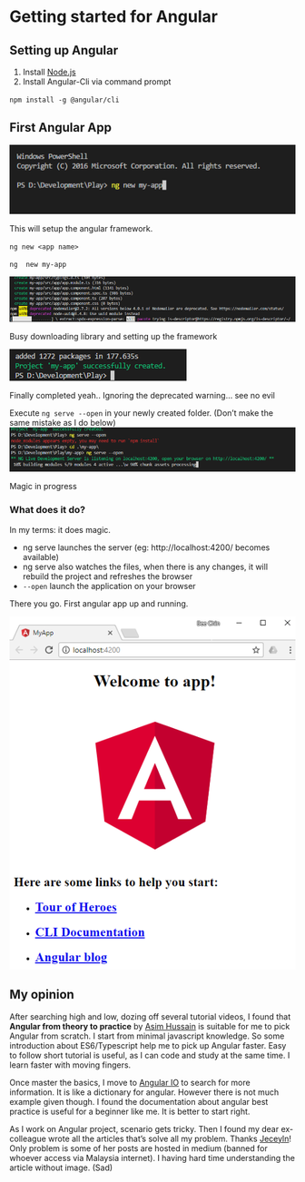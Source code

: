 # Getting started for Angular

## Setting up Angular 
1. Install [Node.js](https://nodejs.org/en/download/)
1. Install Angular-Cli via command prompt

  `npm install -g @angular/cli`

## First Angular App
![alt text](https://raw.githubusercontent.com/bchinmz/angular-explorer/master/images/GettingStartedForAngular/create-new-app.png "create your new angular app")

This will setup the angular framework.

`ng new <app name>`

`ng  new my-app`



![alt text](https://raw.githubusercontent.com/bchinmz/angular-explorer/master/images/GettingStartedForAngular/setting-up-framework.png "framework setup in progress")

Busy downloading library and setting up the framework





![alt text](https://raw.githubusercontent.com/bchinmz/angular-explorer/master/images/GettingStartedForAngular/setup-completed.png "setup completed")

Finally completed yeah.. Ignoring the deprecated warning… see no evil


Execute `ng serve --open` in your newly created folder. (Don’t make the same mistake as I do below)
![alt text](https://raw.githubusercontent.com/bchinmz/angular-explorer/master/images/GettingStartedForAngular/serve-app.png "using nodejs to serve your angular app")

Magic in progress


### What does it do?
In my terms: it does magic.
+ ng serve launches the server (eg: http://localhost:4200/ becomes available)
+ ng serve also watches the files, when there is any changes, it will rebuild the project and refreshes the browser
+ `--open` launch the application on your browser

There you go. First angular app up and running.


![alt text](https://raw.githubusercontent.com/bchinmz/angular-explorer/master/images/GettingStartedForAngular/first-app.png "ta-da~ your first app")


## My opinion
After searching high and low, dozing off several tutorial videos, I found that **Angular from theory to practice** by [Asim Hussain](https://codecraft.tv/courses/angular/) is suitable for me to pick Angular from scratch. I start from minimal javascript knowledge. So some introduction about ES6/Typescript help me to pick up Angular faster. Easy to follow short tutorial is useful, as I can code and study at the same time. I learn faster with moving fingers.


Once master the basics, I move to [Angular IO](https://angular.io) to search for more information. It is like a dictionary for angular. However there is not much example given though. I found the documentation about angular best practice is useful for a beginner like me. It is better to start right.


As I work on Angular project, scenario gets tricky. Then I found my dear ex-colleague wrote all the articles that’s solve all my problem. Thanks [Jeceyln](https://scotch.io/@jecelyn)! Only problem is some of her posts are hosted in medium (banned for whoever access via Malaysia internet). I having hard time understanding the article without image. (Sad)
